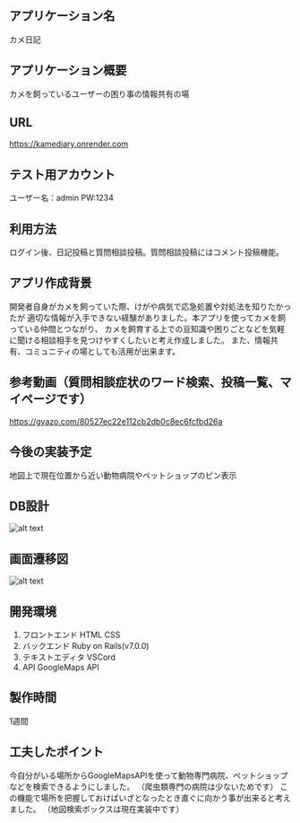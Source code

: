 ## アプリケーション名 
カメ日記

## アプリケーション概要
カメを飼っているユーザーの困り事の情報共有の場

## URL
https://kamediary.onrender.com

## テスト用アカウント
ユーザー名：admin
PW:1234

## 利用方法
ログイン後、日記投稿と質問相談投稿。質問相談投稿にはコメント投稿機能。

## アプリ作成背景
開発者自身がカメを飼っていた際、けがや病気で応急処置や対処法を知りたかったが
適切な情報が入手できない経験がありました。本アプリを使ってカメを飼っている仲間とつながり、
カメを飼育する上での豆知識や困りごとなどを気軽に聞ける相談相手を見つけやすくしたいと考え作成しました。
また、情報共有、コミュニティの場としても活用が出来ます。

## 参考動画（質問相談症状のワード検索、投稿一覧、マイページです）
https://gyazo.com/80527ec22e112cb2db0c8ec6fcfbd26a

## 今後の実装予定
地図上で現在位置から近い動物病院やペットショップのピン表示

## DB設計
![alt text](image.png)

## 画面遷移図
![alt text](image-1.png)

## 開発環境
1. フロントエンド
HTML CSS
2. バックエンド
Ruby on Rails(v7.0.0)
3. テキストエディタ
VSCord
4. API
GoogleMaps API

## 製作時間
1週間

## 工夫したポイント
今自分がいる場所からGoogleMapsAPIを使って動物専門病院、ペットショップなどを検索できるようにしました。
（爬虫類専門の病院は少ないためです）
この機能で場所を把握しておけばいざとなったとき直ぐに向かう事が出来ると考えました。
（地図検索ボックスは現在実装中です）


